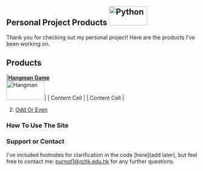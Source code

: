 ## Personal Project Products <img src="https://www.python.org/static/community_logos/python-logo.png" alt="Python" style="width:100px;height:50px;">

Thank you for checking out my personal project! Here are the products I've been working on. 

## Products
|<b>[Hangman Game](https://github.com/Theresiap/Personal-Project/blob/master/Hangman/Hangman.md)</b><br><img src="https://11points.com/wp-content/uploads/2012/09/dominatehangman-1600.jpg" style="width:100px; height:50px" alt="Hangman">| 
| Content Cell  |
| Content Cell  |


2. [Odd Or Even](https://github.com/Theresiap/Personal-Project/blob/master/OddOrEven)
### How To Use The Site


### Support or Contact

I've included footnotes for clarification in the code [here](add later), but feel free to contact me: [purnot1@rchk.edu.hk](purnot1@rchk.edu.hk) for any further questions.
